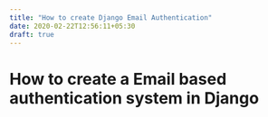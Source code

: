 ```yaml
---
title: "How to create Django Email Authentication"
date: 2020-02-22T12:56:11+05:30
draft: true
---
```


# How to create a Email based authentication system in Django
